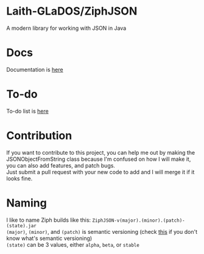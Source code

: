 # Laith-GLaDOS/ZiphJSON  
A modern library for working with JSON in Java  
  
# Docs  
Documentation is <a href="docs">here</a>  
  
# To-do  
To-do list is <a href="to-do.md">here</a>  
  
# Contribution  
If you want to contribute to this project, you can help me out by making the JSONObjectFromString class because I'm confused on how I will make it, you can also add features, and patch bugs.  
Just submit a pull request with your new code to add and I will merge it if it looks fine.  
  
# Naming  
I like to name Ziph builds like this: `ZiphJSON-v(major).(minor).(patch)-(state).jar`  
`(major)`, `(minor)`, and `(patch)` is semantic versioning (check <a href="https://semver.org">this</a> if you don't know what's semantic versioning)  
`(state)` can be 3 values, either `alpha`, `beta`, or `stable`  